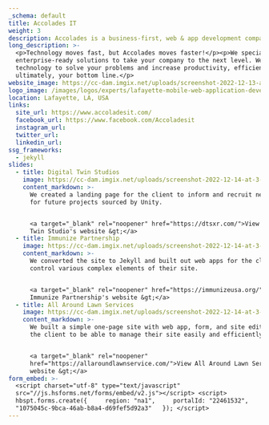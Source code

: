 ```yaml
---
_schema: default
title: Accolades IT
weight: 3
description: Accolades is a business-first, web & app development company.
long_description: >-
  <p>Technology moves fast, but Accolades moves faster!</p><p>We specialize in
  enterprise-ready solutions to take your company to the next level. We use
  technology to solve your problems and increase productivity, efficiency, and
  ultimately, your bottom line.</p>
website_image: https://cc-dam.imgix.net/uploads/screenshot-2022-12-13-at-11-51-49-am.png
logo_image: /images/logos/experts/lafayette-mobile-web-application-developers-12-1-1.svg
location: Lafayette, LA, USA
links:
  site_url: https://www.accoladesit.com/
  facebook_url: https://www.facebook.com/Accoladesit
  instagram_url:
  twitter_url:
  linkedin_url:
ssg_frameworks:
  - jekyll
slides:
  - title: Digital Twin Studios
    image: https://cc-dam.imgix.net/uploads/screenshot-2022-12-14-at-3-06-48-pm.png
    content_markdown: >-
      We created a landing page for the client to inform and recruit new talent
      for future projects sourced by Unity.


      <a target="_blank" rel="noopener" href="https://dtsxr.com/">View Digital
      Twin Studio's website &gt;</a>
  - title: Immunize Partnership
    image: https://cc-dam.imgix.net/uploads/screenshot-2022-12-14-at-3-01-22-pm.png
    content_markdown: >-
      We converted the site to Jekyll and built out web apps for the client to
      control various complex elements of their site.


      <a target="_blank" rel="noopener" href="https://immunizeusa.org/">View
      Immunize Partnership's website &gt;</a>
  - title: All Around Lawn Services
    image: https://cc-dam.imgix.net/uploads/screenshot-2022-12-14-at-3-02-08-pm.png
    content_markdown: >-
      We built a simple one-page site with web app, form, and site editor for
      the client to be able to manage their site easily and efficiently.


      <a target="_blank" rel="noopener"
      href="https://allaroundlawnservice.com/">View All Around Lawn Services'
      website &gt;</a>
form_embed: >-
  <script charset="utf-8" type="text/javascript"
  src="//js.hsforms.net/forms/embed/v2.js"></script> <script>  
  hbspt.forms.create({     region: "na1",     portalId: "22461532",     formId:
  "1075045c-9bca-46ab-b8a4-d69fef5d92a3"   }); </script>
---
```

